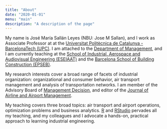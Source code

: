 ```yaml
---
title: "About"
date: "2020-01-01"
menu: "main"
description: "A description of the page"
---
```


 My name is José María Sallán Leyes (NBU: Jose M Sallan), and I work as Associate Professor at at the [Universitat Politècnica de Catalunya - BarcelonaTech (UPC)](https://www.upc.edu/ca). I am attached to the [Department of Management](https://doe.upc.edu/ca), and I am currently teaching at the [School of Industrial, Aerospace and Audiovisual Engineering (ESEIAAT)](https://eseiaat.upc.edu/ca) and the [Barcelona School of Building Construction (EPSEB)](https://epseb.upc.edu/ca).
 
My research interests cover a broad range of facets of industrial organization: organizational and consumer behavior, air transport management and analysis of transportation networks. I am member of the Advisory Board of [Management Decision](https://www.emeraldgrouppublishing.com/journal/md), and editor of the [Journal of Airline and Airport Management](https://jairm.org/index.php/jairm).

My teaching covers three broad topics: air transport and airport operations, optimization problems and business analytics. [R](https://cran.r-project.org/) and [RStudio](https://rstudio.com/) pervades all my teaching, and my colleagues and I advocate a hands-on, practical approach to learning industrial engineering.